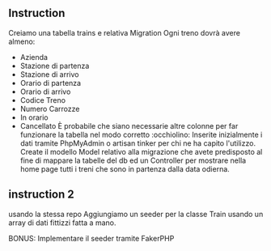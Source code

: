 ## Instruction

Creiamo una tabella trains e relativa Migration
Ogni treno dovrà avere almeno:

-   Azienda
-   Stazione di partenza
-   Stazione di arrivo
-   Orario di partenza
-   Orario di arrivo
-   Codice Treno
-   Numero Carrozze
-   In orario
-   Cancellato
    È probabile che siano necessarie altre colonne per far funzionare la tabella nel modo corretto :occhiolino:
    Inserite inizialmente i dati tramite PhpMyAdmin o artisan tinker per chi ne ha capito l'utilizzo.
    Create il modello Model relativo alla migrazione che avete predisposto al fine di mappare la tabelle del db ed un Controller per mostrare nella home page tutti i treni che sono in partenza dalla data odierna.

## instruction 2

usando la stessa repo Aggiungiamo un seeder per la classe Train usando un array di dati fittizzi fatta a mano.

BONUS: Implementare il seeder tramite FakerPHP
